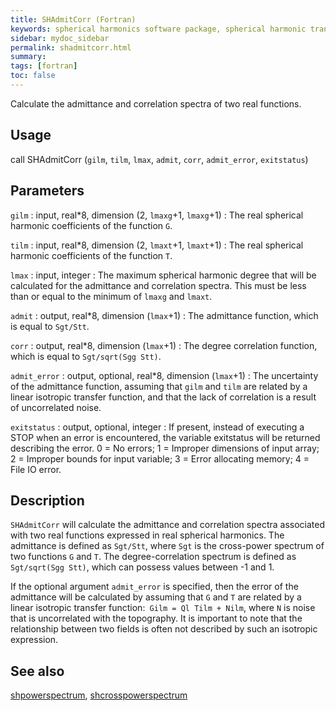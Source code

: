 ```yaml
---
title: SHAdmitCorr (Fortran)
keywords: spherical harmonics software package, spherical harmonic transform, legendre functions, multitaper spectral analysis, fortran, Python, gravity, magnetic field
sidebar: mydoc_sidebar
permalink: shadmitcorr.html
summary:
tags: [fortran]
toc: false
---
```


Calculate the admittance and correlation spectra of two real functions.

## Usage

call SHAdmitCorr (`gilm`, `tilm`, `lmax`, `admit`, `corr`, `admit_error`, `exitstatus`)

## Parameters

`gilm` : input, real\*8, dimension (2, `lmaxg`+1, `lmaxg`+1)
:   The real spherical harmonic coefficients of the function `G`.

`tilm` : input, real\*8, dimension (2, `lmaxt`+1, `lmaxt`+1)
:   The real spherical harmonic coefficients of the function `T`.

`lmax` : input, integer
:   The maximum spherical harmonic degree that will be calculated for the admittance and correlation spectra. This must be less than or equal to the minimum of `lmaxg` and `lmaxt`.

`admit` : output, real\*8, dimension (`lmax`+1)
:   The admittance function, which is equal to `Sgt/Stt`.

`corr` : output, real\*8, dimension (`lmax`+1)
:   The degree correlation function, which is equal to `Sgt/sqrt(Sgg Stt)`.

`admit_error` : output, optional, real\*8, dimension (`lmax`+1)
:   The uncertainty of the admittance function, assuming that `gilm` and `tilm` are related by a linear isotropic transfer function, and that the lack of correlation is a result of uncorrelated noise.

`exitstatus` : output, optional, integer
:   If present, instead of executing a STOP when an error is encountered, the variable exitstatus will be returned describing the error. 0 = No errors; 1 = Improper dimensions of input array; 2 = Improper bounds for input variable; 3 = Error allocating memory; 4 = File IO error.

## Description

`SHAdmitCorr` will calculate the admittance and correlation spectra associated with two real functions expressed in real spherical harmonics. The admittance is defined as `Sgt/Stt`, where `Sgt` is the cross-power spectrum of two functions `G` and `T`. The degree-correlation spectrum is defined as `Sgt/sqrt(Sgg Stt)`, which can possess values between -1 and 1.

If the optional argument `admit_error` is specified, then the error of the admittance will be calculated by assuming that `G` and `T` are related by a linear isotropic transfer function:` Gilm = Ql Tilm + Nilm`, where `N` is noise that is uncorrelated with the topography. It is important to note that the relationship between two fields is often not described by such an isotropic expression.

## See also

[shpowerspectrum](shpowerspectrum.html), [shcrosspowerspectrum](shcrosspowerspectrum.html)
